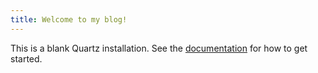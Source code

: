 ```yaml
---
title: Welcome to my blog!
---
```


This is a blank Quartz installation.
See the [documentation](https://quartz.jzhao.xyz) for how to get started.
